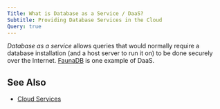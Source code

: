 ```yaml
---
Title: What is Database as a Service / DaaS?
Subtitle: Providing Database Services in the Cloud
Query: true
---
```


*Database as a service* allows queries that would normally require a database installation (and a host server to run it on) to be done securely over the Internet. [FaunaDB](https://fauna.com) is one example of DaaS.

## See Also

* [Cloud Services](/what/cloud/)
